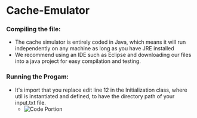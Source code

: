 # Cache-Emulator
### Compiling the file:
* The cache simulator is entirely coded in Java, which means it will run independently on any machine as long as you have JRE installed
* We recommend using an IDE such as Eclipse and downloading our files into a java project for easy compilation and testing. 
### Running the Progam:
* It's import that you replace edit line 12 in the Initialization class, where util is instantiated and defined, to have the directory path of your input.txt file.
  * ![Code Portion](https://imgur.com/CSOTnM7)
